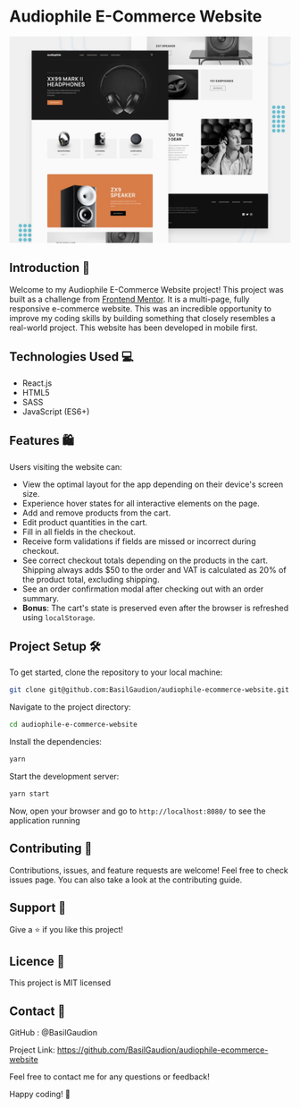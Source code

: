 # Audiophile E-Commerce Website

![Design preview for the Audiophile e-commerce website](./preview.jpg)

## Introduction 🎉

Welcome to my Audiophile E-Commerce Website project! This project was built as a challenge from [Frontend Mentor](https://www.frontendmentor.io). It is a multi-page, fully responsive e-commerce website. This was an incredible opportunity to improve my coding skills by building something that closely resembles a real-world project. This website has been developed in mobile first.

## Technologies Used 💻

- React.js
- HTML5
- SASS
- JavaScript (ES6+)

## Features 🛍

Users visiting the website can:
- View the optimal layout for the app depending on their device's screen size.
- Experience hover states for all interactive elements on the page.
- Add and remove products from the cart.
- Edit product quantities in the cart.
- Fill in all fields in the checkout.
- Receive form validations if fields are missed or incorrect during checkout.
- See correct checkout totals depending on the products in the cart. Shipping always adds $50 to the order and VAT is calculated as 20% of the product total, excluding shipping.
- See an order confirmation modal after checking out with an order summary.
- **Bonus**: The cart's state is preserved even after the browser is refreshed using `localStorage`.

## Project Setup 🛠

To get started, clone the repository to your local machine:

```sh
git clone git@github.com:BasilGaudion/audiophile-ecommerce-website.git
```

Navigate to the project directory:

```sh
cd audiophile-e-commerce-website
```

Install the dependencies:

```sh
yarn
```

Start the development server:

```sh
yarn start
```

Now, open your browser and go to `http://localhost:8080/` to see the application running

## Contributing 🤝

Contributions, issues, and feature requests are welcome! Feel free to check issues page. You can also take a look at the contributing guide.

## Support 🙌

Give a ⭐️ if you like this project!

## Licence 📝

This project is MIT licensed

## Contact 💌

GitHub : @BasilGaudion

Project Link: https://github.com/BasilGaudion/audiophile-ecommerce-website

Feel free to contact me for any questions or feedback!

Happy coding! 🚀